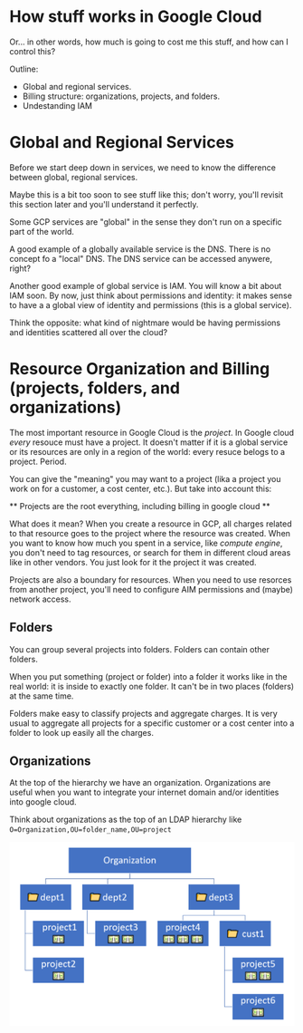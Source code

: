 # How stuff works in Google Cloud

Or... in other words, how much is going to cost me this stuff, and how can I control this?

Outline:

- Global and regional services.
- Billing structure: organizations, projects, and folders.
- Undestanding IAM

# Global and Regional Services

Before we start deep down in services, we need to know the difference between global, regional services.

Maybe this is a bit too soon to see stuff like this; don't worry, you'll revisit this section later and you'll understand it perfectly.

Some GCP services are "global" in the sense they don't run on a specific part of the world.

A good example of a globally available service is the DNS. There is no concept fo a "local" DNS. The DNS service can be accessed anywere, right?

Another good example of global service is IAM. You will know a bit about IAM soon. By now, just think about permissions and identity: it makes sense to have a a global view of identity and permissions (this is a global service). 

Think the opposite: what kind of nightmare would be having permissions and identities scattered all over the cloud?

# Resource Organization and Billing (projects, folders, and organizations)

The most important resource in Google Cloud is the *project*.
In Google cloud *every* resouce must have a project. It doesn't matter if it is a global service or its resources are only in a region of the world: every resuce belogs to a project. Period.

You can give the "meaning" you may want to a project (lika a project you work on for a customer, a cost center, etc.).
But take into account this:

   ** Projects are the root everything, including billing in google cloud **
    
What does it mean?
When you create a resource in GCP, all charges related to that resource goes to the project where the resource was created.
When you want to know how much you spent in a service, like *compute engine*, you don't need to tag resources, 
or search for them in different cloud areas like in other vendors.
You just look for it the project it was created.

Projects are also a boundary for resources.
When you need to use resorces from another project, you'll need to configure AIM permissions and (maybe) network access.

## Folders

You can group several projects into folders.
Folders can contain other folders.

When you put something (project or folder) into a folder it works like in the real world: it is inside to exactly one folder.
It can't be in two places (folders) at the same time.

Folders make easy to classify projects and aggregate charges. It is very usual to aggregate all projects for a specific customer or a cost center into a folder to look up easily all the charges.

## Organizations

At the top of the hierarchy we have an organization.
Organizations are useful when you want to integrate your internet domain and/or identities into google cloud.

Think about organizations as the top of an LDAP hierarchy like ``O=Organization,OU=folder_name,OU=project``

![](./organization_folder_project.png)
